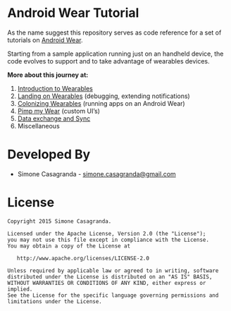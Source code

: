 Android Wear Tutorial
=====================

As the name suggest this repository serves as code reference for a set of tutorials on [Android Wear][1].

Starting from a sample application running just on an handheld device, the code evolves to support and to take advantage of wearables devices.

**More about this journey at:**

1. [Introduction to Wearables][2]
2. [Landing on Wearables][3] (debugging, extending notifications)
3. [Colonizing Wearables][4] (running apps on an Android Wear)
4. [Pimp my Wear][5] (custom UI’s)
5. [Data exchange and Sync][6]
6. Miscellaneous


Developed By
============

* Simone Casagranda - <simone.casagranda@gmail.com>


License
=======

    Copyright 2015 Simone Casagranda.

    Licensed under the Apache License, Version 2.0 (the "License");
    you may not use this file except in compliance with the License.
    You may obtain a copy of the License at

       http://www.apache.org/licenses/LICENSE-2.0

    Unless required by applicable law or agreed to in writing, software
    distributed under the License is distributed on an "AS IS" BASIS,
    WITHOUT WARRANTIES OR CONDITIONS OF ANY KIND, either express or implied.
    See the License for the specific language governing permissions and
    limitations under the License.

[1]: http://www.android.com/wear/
[2]: https://alchemiasoft.wordpress.com/2014/12/14/introduction-to-wearables/
[3]: https://alchemiasoft.wordpress.com/2015/01/06/landing-on-wearables/
[4]: https://alchemiasoft.wordpress.com/2015/01/16/colonizing-wearables/
[5]: https://alchemiasoft.wordpress.com/2015/02/05/pimp-my-wear/
[6]: https://alchemiasoft.wordpress.com/2015/02/26/data-exchange-and-sync/
